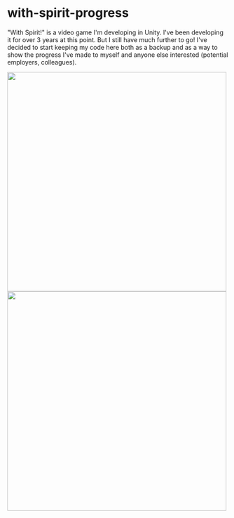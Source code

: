 # with-spirit-progress
"With Spirit!" is a video game I'm developing in Unity. 
I've been developing it for over 3 years at this point. But I still have much further to go!
I've decided to start keeping my code here both as a backup and as a way to show the progress I've made to myself and anyone else interested (potential employers, colleagues).

<img src="https://media.giphy.com/media/J9yYai37toAwKld0mo/giphy.gif" width="500">

<img src="https://media.giphy.com/media/ZGKlx8OZV8ca09U2N1/giphy.gif" width="500">

